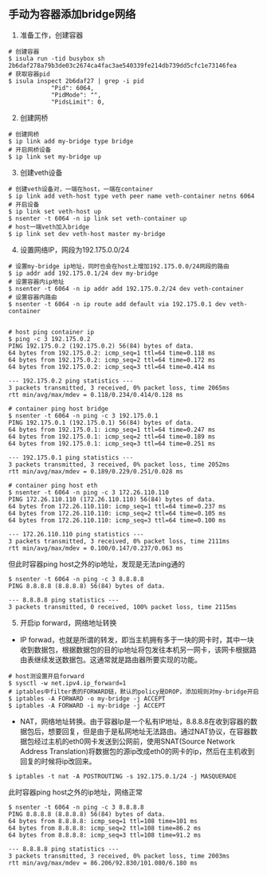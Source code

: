 ## 手动为容器添加bridge网络

1. 准备工作，创建容器
```shell
# 创建容器
$ isula run -tid busybox sh
2b6daf278a79b3de03c2674ca4fac3ae540339fe214db739dd5cfc1e73146fea
# 获取容器pid
$ isula inspect 2b6daf27 | grep -i pid
            "Pid": 6064,
            "PidMode": "",
            "PidsLimit": 0,
```

2. 创建网桥
```shell
# 创建网桥
$ ip link add my-bridge type bridge
# 开启网桥设备
$ ip link set my-bridge up
```

3. 创建veth设备
```shell
# 创建veth设备对，一端在host，一端在container
$ ip link add veth-host type veth peer name veth-container netns 6064
# 开启设备
$ ip link set veth-host up
$ nsenter -t 6064 -n ip link set veth-container up
# host一端veth加入bridge
$ ip link set dev veth-host master my-bridge
```

4. 设置网络IP，网段为192.175.0.0/24
```shell
# 设置my-bridge ip地址，同时也会在host上增加192.175.0.0/24网段的路由
$ ip addr add 192.175.0.1/24 dev my-bridge
# 设置容器内ip地址
$ nsenter -t 6064 -n ip addr add 192.175.0.2/24 dev veth-container
# 设置容器内路由
$ nsenter -t 6064 -n ip route add default via 192.175.0.1 dev veth-container


# host ping container ip
$ ping -c 3 192.175.0.2
PING 192.175.0.2 (192.175.0.2) 56(84) bytes of data.
64 bytes from 192.175.0.2: icmp_seq=1 ttl=64 time=0.118 ms
64 bytes from 192.175.0.2: icmp_seq=2 ttl=64 time=0.172 ms
64 bytes from 192.175.0.2: icmp_seq=3 ttl=64 time=0.414 ms

--- 192.175.0.2 ping statistics ---
3 packets transmitted, 3 received, 0% packet loss, time 2065ms
rtt min/avg/max/mdev = 0.118/0.234/0.414/0.128 ms

# container ping host bridge
$ nsenter -t 6064 -n ping -c 3 192.175.0.1
PING 192.175.0.1 (192.175.0.1) 56(84) bytes of data.
64 bytes from 192.175.0.1: icmp_seq=1 ttl=64 time=0.247 ms
64 bytes from 192.175.0.1: icmp_seq=2 ttl=64 time=0.189 ms
64 bytes from 192.175.0.1: icmp_seq=3 ttl=64 time=0.251 ms

--- 192.175.0.1 ping statistics ---
3 packets transmitted, 3 received, 0% packet loss, time 2052ms
rtt min/avg/max/mdev = 0.189/0.229/0.251/0.028 ms

# container ping host eth
$ nsenter -t 6064 -n ping -c 3 172.26.110.110
PING 172.26.110.110 (172.26.110.110) 56(84) bytes of data.
64 bytes from 172.26.110.110: icmp_seq=1 ttl=64 time=0.237 ms
64 bytes from 172.26.110.110: icmp_seq=2 ttl=64 time=0.105 ms
64 bytes from 172.26.110.110: icmp_seq=3 ttl=64 time=0.100 ms

--- 172.26.110.110 ping statistics ---
3 packets transmitted, 3 received, 0% packet loss, time 2111ms
rtt min/avg/max/mdev = 0.100/0.147/0.237/0.063 ms
```

但此时容器ping host之外的ip地址，发现是无法ping通的
```shell
$ nsenter -t 6064 -n ping -c 3 8.8.8.8
PING 8.8.8.8 (8.8.8.8) 56(84) bytes of data.

--- 8.8.8.8 ping statistics ---
3 packets transmitted, 0 received, 100% packet loss, time 2115ms
```

5. 开启ip forward，网络地址转换
- IP forwad，也就是所谓的转发，即当主机拥有多于一块的网卡时，其中一块收到数据包，根据数据包的目的ip地址将包发往本机另一网卡，该网卡根据路由表继续发送数据包。这通常就是路由器所要实现的功能。
```shell
# host测设置开启forward
$ sysctl -w net.ipv4.ip_forward=1
# iptables中filter表的FORWARD链，默认的policy是DROP，添加规则对my-bridge开启
$ iptables -A FORWARD -o my-bridge -j ACCEPT
$ iptables -A FORWARD -i my-bridge -j ACCEPT
```

- NAT，网络地址转换。由于容器Ip是一个私有IP地址，8.8.8.8在收到容器的数据包后，想要回复，但是由于是私网地址无法路由。通过NAT协议，在容器数据包经过主机的eth0网卡发送到公网前，使用SNAT(Source Network Address Translation)将数据包的源ip改成eth0的网卡的ip，然后在主机收到回复的时候将ip改回来。
```shell
$ iptables -t nat -A POSTROUTING -s 192.175.0.1/24 -j MASQUERADE
```

此时容器ping host之外的ip地址，网络正常
```shell
$ nsenter -t 6064 -n ping -c 3 8.8.8.8
PING 8.8.8.8 (8.8.8.8) 56(84) bytes of data.
64 bytes from 8.8.8.8: icmp_seq=1 ttl=108 time=101 ms
64 bytes from 8.8.8.8: icmp_seq=2 ttl=108 time=86.2 ms
64 bytes from 8.8.8.8: icmp_seq=3 ttl=108 time=91.2 ms

--- 8.8.8.8 ping statistics ---
3 packets transmitted, 3 received, 0% packet loss, time 2003ms
rtt min/avg/max/mdev = 86.206/92.830/101.080/6.180 ms
```
